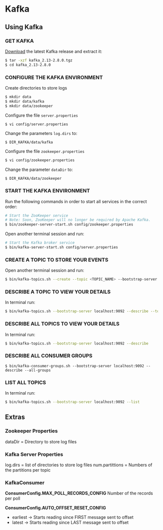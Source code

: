 # Kafka

## Using Kafka

### GET KAFKA

[Download](http://kafka.apache.org/downloads) the latest Kafka release and extract it:
```bash
$ tar -xzf kafka_2.13-2.8.0.tgz
$ cd kafka_2.13-2.8.0
```

### CONFIGURE THE KAFKA ENVIRONMENT

Create directories to store logs
```bash
$ mkdir data
$ mkdir data/kafka
$ mkdir data/zookeeper
```

Configure the file `server.properties`
```bash
$ vi config/server.properties
```

Change the parameters `log.dirs` to:
```
$ DIR_KAFKA/data/kafka
```

Configure the file `zookeeper.properties`
```bash
$ vi config/zookeeper.properties
```

Change the parameter `dataDir` to:
```
$ DIR_KAFKA/data/zookeeper
```

### START THE KAFKA ENVIRONMENT

Run the following commands in order to start all services in the correct order:
```bash
# Start the ZooKeeper service
# Note: Soon, ZooKeeper will no longer be required by Apache Kafka.
$ bin/zookeeper-server-start.sh config/zookeeper.properties
```

Open another terminal session and run:
```bash
# Start the Kafka broker service
$ bin/kafka-server-start.sh config/server.properties
```


### CREATE A TOPIC TO STORE YOUR EVENTS

Open another terminal session and run:
```bash
$ bin/kafka-topics.sh --create --topic <TOPIC_NAME> --bootstrap-server localhost:9092
```


### DESCRIBE A TOPIC TO VIEW YOUR DETAILS 

In terminal run:
```bash
$ bin/kafka-topics.sh --bootstrap-server localhost:9092 --describe --topic <TOPIC_NAME>
```


### DESCRIBE ALL TOPICS TO VIEW YOUR DETAILS

In terminal run:
```bash
$ bin/kafka-topics.sh --bootstrap-server localhost:9092 --describe
```


### DESCRIBE ALL CONSUMER GROUPS
```
$ bin/kafka-consumer-groups.sh --bootstrap-server localhost:9092 --describe --all-groups 
```


### LIST ALL TOPICS

In terminal run:
```bash
$ bin/kafka-topics.sh --bootstrap-server localhost:9092 --list 
```

## Extras

### Zookeeper Properties

dataDir = Directory to store log files


### Kafka Server Properties

log.dirs = list of directories to store log files
num.partittions = Numbers of the partitions per topic

### KafkaConsumer

**ConsumerConfig.MAX_POLL_RECORDS_CONFIG**
Number of the records per poll 

**ConsumerConfig.AUTO_OFFSET_RESET_CONFIG**
- earliest -> Starts reading since FIRST message sent to offset
- latest   -> Starts reading since LAST message sent to offset
